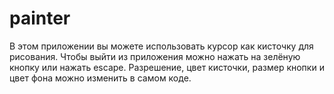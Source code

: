 # painter
В этом приложении вы можете использовать курсор как кисточку для рисования.
Чтобы выйти из приложения можно нажать на зелёную кнопку или нажать escape.
Разрешение, цвет кисточки, размер кнопки и цвет фона можно изменить в самом коде.
